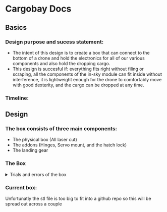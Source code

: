 # Cargobay Docs
## Basics
### Design purpose and sucess statement:
* The intent of this design is to create a box that can connect to the bottom of a drone and hold the electronics for all of our various components and also hold the dropping cargo.
* This design is succesful if: everything fits right without filing or scraping, all the components of the in-sky module can fit inside without interference, it is lightweight enough for the drone to comfortably move with good dexterity, and the cargo can be dropped at any time.
### Timeline:

## Design
###  The box consists of three main components:
* The physical box (All laser cut)
* The addons (Hinges, Servo mount, and the hatch lock)
* The landing gear

### The Box
<details>
<summary>Trials and errors of the box </summary>

### The box went through two renditions plus a couple renovations.
[Originally the box looked like this:]()
The problems with this box:
* The door on the side is intened for access to the wires. When put together there wasn't enough space to do what it was designed for: Accessing the wires with the ability to change them around.
* There was no switch hole
* You couldnt access the USB port on the microprocessor without taking it out.
* The hinges were too tight on the bolt that held them in place, therefore they would be unable to open due to just gravity.
* The big hole on the side of the back wall is designed to be an opening for the sd card reader and writer and it was mismeasured
* The holes that were intended to screw into the hinges interfered with the box's brackets.
</details>

### Current box:
Unfortunatly the stl file is too big to fit into a github repo so this will be spread out across a couple
